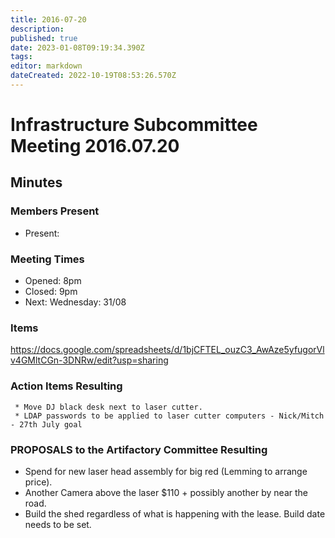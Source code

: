 ```yaml
---
title: 2016-07-20
description: 
published: true
date: 2023-01-08T09:19:34.390Z
tags: 
editor: markdown
dateCreated: 2022-10-19T08:53:26.570Z
---
```


# Infrastructure Subcommittee Meeting 2016.07.20

## Minutes

### Members Present

- Present:

### Meeting Times

- Opened: 8pm
- Closed: 9pm
- Next: Wednesday: 31/08

### Items

<https://docs.google.com/spreadsheets/d/1bjCFTEL_ouzC3_AwAze5yfugorVlv4GMltCGn-3DNRw/edit?usp=sharing>

### Action Items Resulting

     * Move DJ black desk next to laser cutter.
     * LDAP passwords to be applied to laser cutter computers - Nick/Mitch - 27th July goal

### PROPOSALS to the Artifactory Committee Resulting

- Spend for new laser head assembly for big red (Lemming to arrange price).
- Another Camera above the laser \$110 + possibly another by near the road.
- Build the shed regardless of what is happening with the lease. Build date needs to be set.
